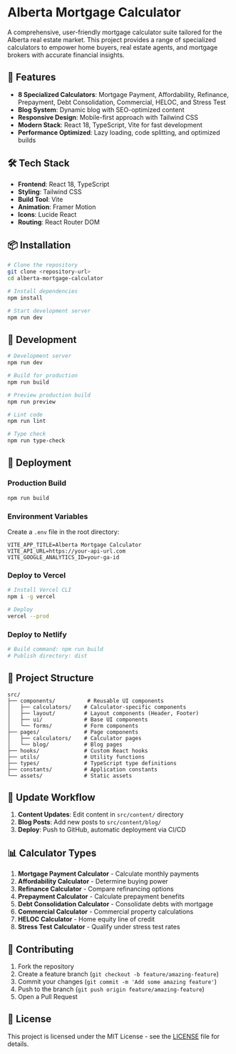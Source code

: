 # Alberta Mortgage Calculator

A comprehensive, user-friendly mortgage calculator suite tailored for the Alberta real estate market. This project provides a range of specialized calculators to empower home buyers, real estate agents, and mortgage brokers with accurate financial insights.

## 🚀 Features

- **8 Specialized Calculators**: Mortgage Payment, Affordability, Refinance, Prepayment, Debt Consolidation, Commercial, HELOC, and Stress Test
- **Blog System**: Dynamic blog with SEO-optimized content
- **Responsive Design**: Mobile-first approach with Tailwind CSS
- **Modern Stack**: React 18, TypeScript, Vite for fast development
- **Performance Optimized**: Lazy loading, code splitting, and optimized builds

## 🛠️ Tech Stack

- **Frontend**: React 18, TypeScript
- **Styling**: Tailwind CSS
- **Build Tool**: Vite
- **Animation**: Framer Motion
- **Icons**: Lucide React
- **Routing**: React Router DOM

## 📦 Installation

```bash
# Clone the repository
git clone <repository-url>
cd alberta-mortgage-calculator

# Install dependencies
npm install

# Start development server
npm run dev
```

## 🔧 Development

```bash
# Development server
npm run dev

# Build for production
npm run build

# Preview production build
npm run preview

# Lint code
npm run lint

# Type check
npm run type-check
```

## 🚀 Deployment

### Production Build
```bash
npm run build
```

### Environment Variables
Create a `.env` file in the root directory:
```env
VITE_APP_TITLE=Alberta Mortgage Calculator
VITE_API_URL=https://your-api-url.com
VITE_GOOGLE_ANALYTICS_ID=your-ga-id
```

### Deploy to Vercel
```bash
# Install Vercel CLI
npm i -g vercel

# Deploy
vercel --prod
```

### Deploy to Netlify
```bash
# Build command: npm run build
# Publish directory: dist
```

## 📁 Project Structure

```
src/
├── components/          # Reusable UI components
│   ├── calculators/    # Calculator-specific components
│   ├── layout/         # Layout components (Header, Footer)
│   ├── ui/             # Base UI components
│   └── forms/          # Form components
├── pages/              # Page components
│   ├── calculators/    # Calculator pages
│   └── blog/           # Blog pages
├── hooks/              # Custom React hooks
├── utils/              # Utility functions
├── types/              # TypeScript type definitions
├── constants/          # Application constants
└── assets/             # Static assets
```

## 🔄 Update Workflow

1. **Content Updates**: Edit content in `src/content/` directory
2. **Blog Posts**: Add new posts to `src/content/blog/`
3. **Deploy**: Push to GitHub, automatic deployment via CI/CD

## 📊 Calculator Types

1. **Mortgage Payment Calculator** - Calculate monthly payments
2. **Affordability Calculator** - Determine buying power
3. **Refinance Calculator** - Compare refinancing options
4. **Prepayment Calculator** - Calculate prepayment benefits
5. **Debt Consolidation Calculator** - Consolidate debts with mortgage
6. **Commercial Calculator** - Commercial property calculations
7. **HELOC Calculator** - Home equity line of credit
8. **Stress Test Calculator** - Qualify under stress test rates

## 🤝 Contributing

1. Fork the repository
2. Create a feature branch (`git checkout -b feature/amazing-feature`)
3. Commit your changes (`git commit -m 'Add some amazing feature'`)
4. Push to the branch (`git push origin feature/amazing-feature`)
5. Open a Pull Request

## 📄 License

This project is licensed under the MIT License - see the [LICENSE](LICENSE) file for details. 